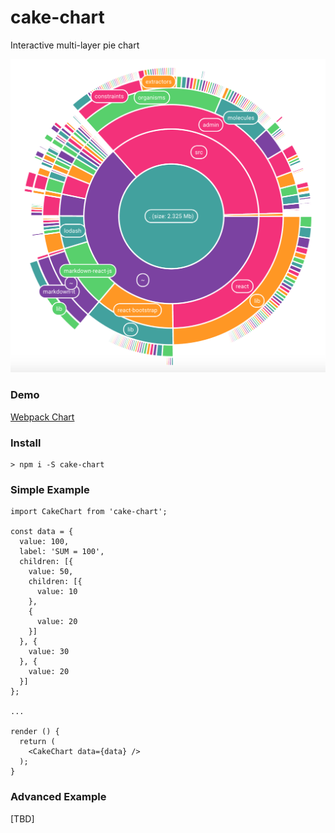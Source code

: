 # cake-chart

Interactive multi-layer pie chart

![](cake.png)

### Demo

[Webpack Chart](http://alexkuz.github.io/webpack-chart/)

### Install
```
> npm i -S cake-chart
```

### Simple Example

```
import CakeChart from 'cake-chart';

const data = {
  value: 100,
  label: 'SUM = 100',
  children: [{
    value: 50,
    children: [{
      value: 10
    },
    {
      value: 20
    }]
  }, {
    value: 30
  }, {
    value: 20
  }]
};

...

render () {
  return (
    <CakeChart data={data} />
  );
}
```

### Advanced Example

[TBD]
